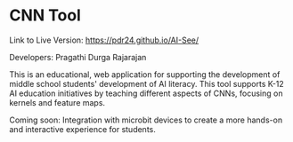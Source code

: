 # CNN Tool

Link to Live Version: https://pdr24.github.io/AI-See/


Developers: Pragathi Durga Rajarajan 

This is an educational, web application for supporting the development of middle school students' development of AI literacy. This tool supports K-12 AI education initiatives by teaching different aspects of CNNs, focusing on kernels and feature maps. 

Coming soon: Integration with microbit devices to create a more hands-on and interactive experience for students.